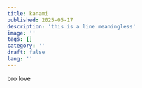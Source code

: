 ```yaml
---
title: kanami
published: 2025-05-17
description: 'this is a line meaningless'
image: ''
tags: []
category: ''
draft: false 
lang: ''
---
```

bro love